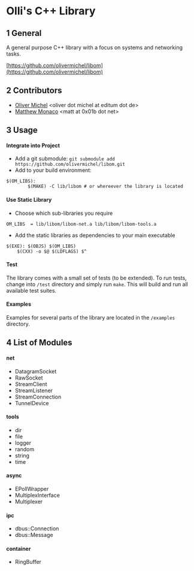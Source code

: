 Olli's C++ Library
==================

1 General
---------

A general purpose C++ library with a focus on systems and networking tasks.

[https://github.com/olivermichel/libom](https://github.com/olivermichel/libom)


2 Contributors
--------------

* [Oliver Michel](http://ngn.cs.colorado.edu/~oliver)  \<oliver dot michel at editum dot de\>
* [Matthew Monaco](http://ngn.cs.colorado.edu/~matt) \<matt at 0x01b dot net\>

3 Usage
-------

#### Integrate into Project

* Add a git submodule: `git submodule add https://github.com/olivermichel/libom.git`
* Add to your build environment:

```
$(OM_LIBS):
        $(MAKE) -C lib/libom # or whereever the library is located
```

#### Use Static Library

* Choose which sub-libraries you require

```
OM_LIBS  = lib/libom/libom-net.a lib/libom/libom-tools.a
```

* Add the static libraries as dependencies to your main executable

```
$(EXE): $(OBJS) $(OM_LIBS)
	$(CXX) -o $@ $(LDFLAGS) $^
```

#### Test

The library comes with a small set of tests (to be extended). To run tests, change into `/test` directory and simply run `make`. This will build and run all available test suites.

#### Examples

Examples for several parts of the library are located in the `/examples` directory.

4 List of Modules
-----------------

#### net
* DatagramSocket
* RawSocket
* StreamClient
* StreamListener
* StreamConnection
* TunnelDevice

#### tools
* dir
* file
* logger
* random
* string
* time

#### async
* EPollWrapper
* MultiplexInterface
* Multiplexer

#### ipc
* dbus::Connection
* dbus::Message

#### container
* RingBuffer
